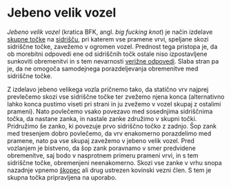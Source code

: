 # Jebeno velik vozel

_Jebeno velik vozel_ (kratica BFK, angl. _big fucking knot_) je način izdelave [skupne točke](skupna-tocka) na [sidrišču](sidrisce), pri katerem vse pramene vrvi, speljane skozi sidriščne točke, zavežemo v ogromen vozel. Prednost tega pristopa je, da ob morebitni odpovedi ene od sidriščnih točk ostale niso izpostavljene sunkoviti obremenitvi in s tem nevarnosti [verižne odpovedi](verizna-odpoved). Slaba stran pa je, da ne omogoča samodejnega porazdeljevanja obremenitve med sidriščne točke.

Z izdelavo jebeno velikega vozla pričnemo tako, da statično vrv najprej prevlečemo skozi vse sidriščne točke ter zvežemo njena konca (alternativno lahko konca pustimo viseti pri strani in ju zvežemo v vozel skupaj z ostalimi prameni). Nato povlečemo vsako povezavo med sosednjima sidriščnima točka, da nastane zanka, in nastale zanke združimo v skupni točki. Pridružimo še zanko, ki povezuje prvo sidriščno točko z zadnjo. Šop zank med tresenjem dobro povlečemo, da vrv enakomerno porazdelimo med pramene, nato pa vse skupaj zavežemo v jebeno velik vozel. Pred vozlanjem je bistveno, da šop zank poravnamo v smer predvidene obremenitve, saj bodo v nasprotnem primeru prameni vrvi, in s tem sidriščne točke, obremenjeni neenakomerno. Skozi vse zanke v vrhu snopa nazadnje vpnemo [škopec](skopec) ali drug ustrezen kovinski vezni člen. S tem je skupna točka pripravljena na uporabo.
